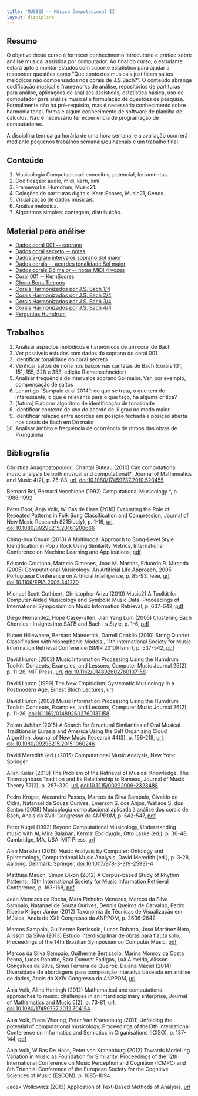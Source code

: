 ```yaml
---
title: 'MUSB22 -- Música Computacional II'
layout: disciplina
---
```


## Resumo

O objetivo deste curso é fornecer conhecimento introdutório e prático sobre análise musical assistida por computador. Ao final do curso, o estudante estará apto a montar estudos com suporte estatístico para ajudar a responder questões como “Que contextos musicais justificam saltos melódicos não compensados nos corais de J.S.Bach?”. O conteúdo abrange codificação musical e frameworks de análise, repositórios de partituras para análise, aplicações de análises assistidas, estatística básica, uso de computador para análise musical e formulação de questões de pesquisa. Formalmente não há pré-requisito, mas é necessário conhecimento sobre harmonia tonal, forma e algum conhecimento de software de planilha de cálculos. Não é necessário ter experiência de programação de computadores.
  
A disciplina tem carga horária de uma hora semanal e a avaliação ocorrerá mediante pequenos trabalhos semanais/quinzenais e um trabalho final.

## Conteúdo

  1. Musicologia Computacional: conceitos, potencial, ferramentas.
  2. Codificação: áudio, midi, kern, xml.
  3. Frameworks: Humdrum, Music21.
  4. Coleções de partituras digitais: Kern Scores, Music21, Genos.
  5. Visualização de dados musicais.
  6. Análise melódica.
  7. Algoritmos simples: contagem, distribuição.

## Material para análise

  * <a href="https://docs.google.com/spreadsheets/d/1K3ReKQVV56aCuKtJkzBAGWJMWxf_xyEtTW9QnjLKdaI/edit?usp=sharing" target="_blank" rel="noopener noreferrer">Dados coral 001 -- soprano</a>
  * <a href="https://docs.google.com/spreadsheets/d/1hXFgSevnol5RKTRKRmTujNHvCxpL-Pegs_usEEIRxRo/edit?usp=sharing" target="_blank" rel="noopener noreferrer">Dados coral secreto -- notas</a>
  * <a href="https://docs.google.com/spreadsheets/d/1iflCSeKSM2Y36dRb1N8pIeH4tYh6EuesoL1AD1ltXzQ/edit?usp=sharing" target="_blank" rel="noopener noreferrer">Dados 2-gram intervalos soprano Sol maior</a>
  * <a href="https://docs.google.com/spreadsheets/d/1DjsVDmots_eQr-3f8VLGKZqRZjKrJMxvimIASK3XfOc/edit?usp=sharing" target="_blank" rel="noopener noreferrer">Dados corais -- acordes tonalidade Sol maior</a>
  * <a href="https://docs.google.com/spreadsheets/d/1duhJ04NMnwg0YOaoQ51xMyQHB3kBc1zJvOFljjzkURs/edit?usp=sharing" target="_blank" rel="noopener noreferrer">Dados corais Dó maior -- notas MIDI 4 vozes</a>
  * <a href="http://kern.humdrum.org/cgi-bin/ksdata?file=chor001.krn&l=users/craig/classical/bach/371chorales&format=info" target="_blank" rel="noopener noreferrer">Coral 001 -- KernScores</a>
  * <a href="https://docs.google.com/spreadsheets/d/12ekOreWNsOqkqR0B4_BIkA8bEDpkt1iVi70xtFrEQa8/edit?usp=sharing" target="_blank" rel="noopener noreferrer">Choro Bons Tempos</a>
  * <a href="http://imslp.org/wiki/Special:ImagefromIndex/03820" target="_blank" rel="noopener noreferrer">Corais Harmonizados por J.S. Bach 1/4</a>
  * <a href="http://imslp.org/wiki/Special:ImagefromIndex/03821" target="_blank" rel="noopener noreferrer">Corais Harmonizados por J.S. Bach 2/4</a>
  * <a href="http://imslp.org/wiki/Special:ImagefromIndex/03822" target="_blank" rel="noopener noreferrer">Corais Harmonizados por J.S. Bach 3/4</a>
  * <a href="http://imslp.org/wiki/Special:ImagefromIndex/03823" target="_blank" rel="noopener noreferrer">Corais Harmonizados por J.S. Bach 4/4</a>
  * <a href="http://www.musiccog.ohio-state.edu/Humdrum/problems.html" target="_blank" rel="noopener noreferrer">Perguntas Humdrum</a>

## Trabalhos

  1. Analisar aspectos melódicos e harmônicos de um coral de Bach
  2. Ver possíveis estudos com dados do soprano do coral 001
  3. Identificar tonalidade do coral secreto
  4. Verificar saltos de nona nos baixos nas cantatas de Bach (corais 131, 151, 155, 328 e 358, edição Riemenschneider)
  5. Analisar frequência de intervalos soprano Sol maior. Ver, por exemplo, compensação de saltos
  6. Ler artigo &#8220;Sampaio et al 2014&#8221;: do que se trata, o que tem de interessante, o que é relevante para o que faço, há alguma crítica?
  7. [futuro] Elaborar algoritmo de identificação de tonalidade
  8. Identificar contexto de uso do acorde de iii grau no modo maior
  9. Identificar relação entre acordes em posição fechada e posição aberta nos corais de Bach em Dó maior
 10. Analisar âmbito e frequência de ocorrência de ritmos das obras de Pixinguinha

## Bibliografia

<p class="wpmref">
  <span class="wpmauthors">Christina Anagnostopoulou, Chantal Buteau</span> <span class="wpmyear">(2010)</span> <span class="wpmtitle">Can computational music analysis be both musical and computational?</span>, <span class="wpmoutlet">Journal of Mathematics and Music</span> <span class="wpmvolume">4</span><span class="wpmissue">(2)</span>, <span class="wpmpages">p. 75-83</span>, <span class="wpmurl"><a target="_blank" href="http://www.informaworld.com/openurl?genre=article&doi=10.1080/17459737.2010.520455&magic=crossref%7C%7CD404A21C5BB053405B1A640AFFD44AE3"><span class="wpmurlurl">url</span></a></span>, <span class="wpmurl"><a target="_blank" href="http://dx.doi.org/10.1080/17459737.2010.520455"><span class="wpmurldoi:10.1080/17459737.2010.520455">doi:10.1080/17459737.2010.520455</span></a></span><br clear='all' />
</p>

<p class="wpmref">
  <span class="wpmauthors">Bernard Bel, Bernard Vecchione</span> <span class="wpmyear">(1992)</span> <span class="wpmtitle">Computational Musicology *</span>, <span class="wpmpages">p. 1988-1992</span><br clear='all' />
</p>

<p class="wpmref">
  <span class="wpmauthors">Peter Boot, Anja Volk, W. Bas de Haas</span> <span class="wpmyear">(2016)</span> <span class="wpmtitle">Evaluating the Role of Repeated Patterns in Folk Song Classification and Compression</span>, <span class="wpmoutlet">Journal of New Music Research</span> <span class="wpmvolume">8215</span><span class="wpmissue">(July)</span>, <span class="wpmpages">p. 1-16</span>, <span class="wpmurl"><a target="_blank" href="http://www.tandfonline.com/doi/full/10.1080/09298215.2016.1208666"><span class="wpmurlurl">url</span></a></span>, <span class="wpmurl"><a target="_blank" href="http://dx.doi.org/10.1080/09298215.2016.1208666"><span class="wpmurldoi:10.1080/09298215.2016.1208666">doi:10.1080/09298215.2016.1208666</span></a></span><br clear='all' />
</p>

<p class="wpmref">
  <span class="wpmauthors">Ching-hua Chuan</span> <span class="wpmyear">(2013)</span> <span class="wpmtitle">A Multimodal Approach to Song-Level Style Identification in Pop / Rock Using Similarity Metrics</span>, <span class="wpmoutlet">International Conference on Machine Learning and Applications</span>, <span class="wpmurl"><a target="_blank" href="http://www.unf.edu/~c.chuan/Site/Publications_files/chuan_ICMLA2013_v1.pdf"><span class="wpmurlpdf">pdf</span></a></span><br clear='all' />
</p>

<p class="wpmref">
  <span class="wpmauthors">Eduardo Coutinho, Marcelo Gimenes, Joao M. Martins, Eduardo R. Miranda</span> <span class="wpmyear">(2005)</span> <span class="wpmtitle">Computational Musicology: An Artificial Life Approach</span>, <span class="wpmoutlet">2005 Portuguese Conference on Artificial Intelligence</span>, <span class="wpmpages">p. 85-93</span>, <span class="wpmpublisher">Ieee</span>, <span class="wpmurl"><a target="_blank" href="http://ieeexplore.ieee.org/lpdocs/epic03/wrapper.htm?arnumber=4145929"><span class="wpmurlurl">url</span></a></span>, <span class="wpmurl"><a target="_blank" href="http://dx.doi.org/10.1109/EPIA.2005.341270"><span class="wpmurldoi:10.1109/EPIA.2005.341270">doi:10.1109/EPIA.2005.341270</span></a></span><br clear='all' />
</p>

<p class="wpmref">
  <span class="wpmauthors">Michael Scott Cuthbert, Christopher Ariza</span> <span class="wpmyear">(2010)</span> <span class="wpmtitle">Music21 A Toolkit for Computer-Aided Musicology and Symbolic Music Data</span>, <span class="wpmoutlet">Proceedings of International Symposium on Music Information Retrieval</span>, <span class="wpmpages">p. 637-642</span>, <span class="wpmurl"><a target="_blank" href="http://ismir2010.ismir.net/proceedings/ismir2010-108.pdf"><span class="wpmurlpdf">pdf</span></a></span><br clear='all' />
</p>

<p class="wpmref">
  <span class="wpmauthors">Diego Hernandez, Hope Casey-allen, Jian Yang Lum</span> <span class="wpmyear">(2005)</span> <span class="wpmtitle">Clustering Bach Chorales : Insights into SATB and Bach ’ s Style</span>, <span class="wpmpages">p. 1-6</span>, <span class="wpmurl"><a target="_blank" href="https://pdfs.semanticscholar.org/df97/90c1ff9225f74b665563e010b63809923784.pdf"><span class="wpmurlpdf">pdf</span></a></span><br clear='all' />
</p>

<p class="wpmref">
  <span class="wpmauthors">Ruben Hillewaere, Bernard Manderick, Darrell Conklin</span> <span class="wpmyear">(2010)</span> <span class="wpmtitle">String Quartet Classification with Monophonic Models.</span>, <span class="wpmoutlet">11th International Society for Music Information Retrieval Conference(ISMIR 2010)</span><span class="wpmissue">(Ismir)</span>, <span class="wpmpages">p. 537-542</span>, <span class="wpmurl"><a target="_blank" href="http://www.ismir2010.ismir.net/proceedings/ismir2010-91.pdf"><span class="wpmurlpdf">pdf</span></a></span><br clear='all' />
</p>

<p class="wpmref">
  <span class="wpmauthors">David Huron</span> <span class="wpmyear">(2002)</span> <span class="wpmtitle">Music Information Processing Using the Humdrum Toolkit: Concepts, Examples, and Lessons</span>, <span class="wpmoutlet">Computer Music Journal</span> <span class="wpmvolume">26</span><span class="wpmissue">(2)</span>, <span class="wpmpages">p. 11-26</span>, <span class="wpmpublisher">MIT Press</span>, <span class="wpmurl"><a target="_blank" href="http://www.mitpressjournals.org/doi/abs/10.1162/014892602760137158"><span class="wpmurlurl">url</span></a></span>, <span class="wpmurl"><a target="_blank" href="http://dx.doi.org/10.1162/014892602760137158"><span class="wpmurldoi:10.1162/014892602760137158">doi:10.1162/014892602760137158</span></a></span><br clear='all' />
</p>

<p class="wpmref">
  <span class="wpmauthors">David Huron</span> <span class="wpmyear">(1999)</span> <span class="wpmtitle">The New Empiricism: Systematic Musicology in a Postmodern Age</span>, <span class="wpmoutlet">Ernest Bloch Lectures</span>, <span class="wpmurl"><a target="_blank" href="http://www.musiccog.ohio-state.edu/Music220/Bloch.lectures/2.Origins.html"><span class="wpmurlurl">url</span></a></span><br clear='all' />
</p>

<p class="wpmref">
  <span class="wpmauthors">David Huron</span> <span class="wpmyear">(2002)</span> <span class="wpmtitle">Music Information Processing Using the Humdrum Toolkit: Concepts, Examples, and Lessons</span>, <span class="wpmoutlet">Computer Music Journal</span> <span class="wpmvolume">26</span><span class="wpmissue">(2)</span>, <span class="wpmpages">p. 11-26</span>, <span class="wpmurl"><a target="_blank" href="http://dx.doi.org/10.1162/014892602760137158"><span class="wpmurldoi:10.1162/014892602760137158">doi:10.1162/014892602760137158</span></a></span><br clear='all' />
</p>

<p class="wpmref">
  <span class="wpmauthors">Zoltán Juhász</span> <span class="wpmyear">(2015)</span> <span class="wpmtitle">A Search for Structural Similarities of Oral Musical Traditions in Eurasia and America Using the Self Organizing Cloud Algorithm</span>, <span class="wpmoutlet">Journal of New Music Research</span> <span class="wpmvolume">44</span><span class="wpmissue">(3)</span>, <span class="wpmpages">p. 196-218</span>, <span class="wpmurl"><a target="_blank" href="http://www.tandfonline.com/doi/full/10.1080/09298215.2015.1060246"><span class="wpmurlurl">url</span></a></span>, <span class="wpmurl"><a target="_blank" href="http://dx.doi.org/10.1080/09298215.2015.1060246"><span class="wpmurldoi:10.1080/09298215.2015.1060246">doi:10.1080/09298215.2015.1060246</span></a></span><br clear='all' />
</p>

<p class="wpmref">
  <span class="wpmauthors">David Meredith (ed.)</span> <span class="wpmyear">(2015)</span> <span class="wpmtitle">Computational Music Analysis</span>, <span class="wpmpublisher">New York: Springer</span><br clear='all' />
</p>

<p class="wpmref">
  <span class="wpmauthors">Allan Keiler</span> <span class="wpmyear">(2013)</span> <span class="wpmtitle">The Problem of the Retrieval of Musical Knowledge: The Thoroughbass Tradition and Its Relationship to Rameau</span>, <span class="wpmoutlet">Journal of Music Theory</span> <span class="wpmvolume">57</span><span class="wpmissue">(2)</span>, <span class="wpmpages">p. 287-320</span>, <span class="wpmurl"><a target="_blank" href="http://jmt.dukejournals.org/cgi/doi/10.1215/00222909-2323488"><span class="wpmurlurl">url</span></a></span>, <span class="wpmurl"><a target="_blank" href="http://dx.doi.org/10.1215/00222909-2323488"><span class="wpmurldoi:10.1215/00222909-2323488">doi:10.1215/00222909-2323488</span></a></span><br clear='all' />
</p>

<p class="wpmref">
  <span class="wpmauthors">Pedro Kroger, Alexandre Passos, Marcos da Silva Sampaio, Givaldo de Cidra, Natanael de Souza Ourives, Emerson S. dos Anjos, Wallace S. dos Santos</span> <span class="wpmyear">(2008)</span> <span class="wpmtitle">Musicologia computacional aplicada à análise dos corais de Bach</span>, <span class="wpmoutlet">Anais do XVIII Congresso da ANPPOM</span>, <span class="wpmpages">p. 542-547</span>, <span class="wpmurl"><a target="_blank" href="http://marcos.sampaio.me/m/pdf/artanppom2008.pdf"><span class="wpmurlpdf">pdf</span></a></span><br clear='all' />
</p>

<p class="wpmref">
  <span class="wpmauthors">Peter Kugel</span> <span class="wpmyear">(1992)</span> <span class="wpmtitle">Beyond Computational Musicology</span>, <span class="wpmoutlet">Understanding music with AI</span>, <span class="wpmeditors">Mira Balaban, Kermal Ebcio\uglu, Otto Laske (ed.)</span>, <span class="wpmpages">p. 30-48</span>, <span class="wpmpublisher">Cambridge, MA, USA: MIT Press</span>, <span class="wpmurl"><a target="_blank" href="http://dl.acm.org/citation.cfm?id=133905.133907"><span class="wpmurlurl">url</span></a></span><br clear='all' />
</p>

<p class="wpmref">
  <span class="wpmauthors">Alan Marsden</span> <span class="wpmyear">(2015)</span> <span class="wpmtitle">Music Analysis by Computer: Ontology and Epistemology</span>, <span class="wpmoutlet">Computational Music Analysis</span>, <span class="wpmeditors">David Meredith (ed.)</span>, <span class="wpmpages">p. 3-28</span>, <span class="wpmpublisher">Aalborg, Denmark: Springer</span>, <span class="wpmurl"><a target="_blank" href="http://dx.doi.org/10.1007/978-3-319-25931-4"><span class="wpmurldoi:10.1007/978-3-319-25931-4">doi:10.1007/978-3-319-25931-4</span></a></span><br clear='all' />
</p>

<p class="wpmref">
  <span class="wpmauthors">Matthias Mauch, Simon Dixon</span> <span class="wpmyear">(2012)</span> <span class="wpmtitle">A Corpus-based Study of Rhythm Patterns.</span>, <span class="wpmoutlet">13th International Society for Music Information Retrieval Conference</span>, <span class="wpmpages">p. 163-168</span>, <span class="wpmurl"><a target="_blank" href="http://www.eecs.qmul.ac.uk/~simond/pub/2012/Mauch-Dixon-ISMIR-2012.pdf"><span class="wpmurlpdf">pdf</span></a></span><br clear='all' />
</p>

<p class="wpmref">
  <span class="wpmauthors">Jean Menezes da Rocha, Mara Pinheiro Menezes, Marcos da Silva Sampaio, Natanael de Souza Ourives, Dennis Queiroz de Carvalho, Pedro Ribeiro Kröger Júnior</span> <span class="wpmyear">(2012)</span> <span class="wpmtitle">Taxonomia de Técnicas de Visualização em Música</span>, <span class="wpmoutlet">Anais do XXII Congresso da ANPPOM</span>, <span class="wpmpages">p. 2636-2642</span><br clear='all' />
</p>

<p class="wpmref">
  <span class="wpmauthors">Marcos Sampaio, Guilherme Bertissolo, Lucas Robatto, José Martinez Neto, Alisson da Silva</span> <span class="wpmyear">(2013)</span> <span class="wpmtitle">Estudo interdisciplinar de obras para flauta solo</span>, <span class="wpmoutlet">Proceedings of the 14th Brazilian Symposium on Computer Music</span>, <span class="wpmurl"><a target="_blank" href="http://compmus.ime.usp.br/sbcm/2013/pt/docs/pos_tec_8.pdf"><span class="wpmurlpdf">pdf</span></a></span><br clear='all' />
</p>

<p class="wpmref">
  <span class="wpmauthors">Marcos da Silva Sampaio, Guilherme Bertissolo, Marina Monroy da Costa Penna, Lucas Robatto, Sara Dumont Fadigas, Luã Almeida, Alisson Gonçalves da Silva, Simei Ferreira de Queiroz, Daiana Maciel</span> <span class="wpmyear">(2014)</span> <span class="wpmtitle">Diversidade de abordagens para composição interativa baseada em análise de dados</span>, <span class="wpmoutlet">Anais do XXIV Congresso da ANPPOM</span>, <span class="wpmurl"><a target="_blank" href="http://www.anppom.com.br/congressos/index.php/24anppom/SaoPaulo2014/paper/view/3083/689"><span class="wpmurlurl">url</span></a></span><br clear='all' />
</p>

<p class="wpmref">
  <span class="wpmauthors">Anja Volk, Aline Honingh</span> <span class="wpmyear">(2012)</span> <span class="wpmtitle">Mathematical and computational approaches to music: challenges in an interdisciplinary enterprise</span>, <span class="wpmoutlet">Journal of Mathematics and Music</span> <span class="wpmvolume">6</span><span class="wpmissue">(2)</span>, <span class="wpmpages">p. 73-81</span>, <span class="wpmurl"><a target="_blank" href="http://www.tandfonline.com/doi/abs/10.1080/17459737.2012.704154"><span class="wpmurlurl">url</span></a></span>, <span class="wpmurl"><a target="_blank" href="http://dx.doi.org/10.1080/17459737.2012.704154"><span class="wpmurldoi:10.1080/17459737.2012.704154">doi:10.1080/17459737.2012.704154</span></a></span><br clear='all' />
</p>

<p class="wpmref">
  <span class="wpmauthors">Anja Volk, Frans Wiering, Peter Van Kranenburg</span> <span class="wpmyear">(2011)</span> <span class="wpmtitle">Unfolding the potential of computational musicology</span>, <span class="wpmoutlet">Proceedings of the13th International Conference on Informatics and Semiotics in Organisations (ICISO)</span>, <span class="wpmpages">p. 137-144</span>, <span class="wpmurl"><a target="_blank" href="http://www.cs.uu.nl/groups/MG/multimedia/publications/art/CompMus_Volketal.pdf"><span class="wpmurlpdf">pdf</span></a></span><br clear='all' />
</p>

<p class="wpmref">
  <span class="wpmauthors">Anja Volk, W Bas De Haas, Peter van Kranenburg</span> <span class="wpmyear">(2012)</span> <span class="wpmtitle">Towards Modelling Variation in Music as Foundation for Similarity</span>, <span class="wpmoutlet">Proceedings of the 12th International Conference on Music Perception and Cognition (ICMPC) and 8th Triennial Conference of the European Society for the Cognitive Sciences of Music (ESCOM)</span>, <span class="wpmpages">p. 1085-1094</span><br clear='all' />
</p>

<p class="wpmref">
  <span class="wpmauthors">Jacek Wolkowicz</span> <span class="wpmyear">(2013)</span> <span class="wpmtitle">Application of Text-Based Methods of Analysis</span>, <span class="wpmurl"><a target="_blank" href="http://dalspace.library.dal.ca/handle/10222/21673"><span class="wpmurlurl">url</span></a></span><br clear='all' />
</p>